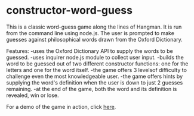 # constructor-word-guess

This is a classic word-guess game along the lines of Hangman. It is run from the command line using node.js. The user is prompted to make guesses against philosophical words drawn from the Oxford Dictionary. 

Features:
-uses the Oxford Dictionary API to supply the words to be guessed.
-uses inquirer node.js module to collect user input.
-builds the word to be guessed out of two different constructor functions: one for the letters and one for the word itself.
-the game offers 3 levelsof difficulty to challenge even the most knowledgeable user.
-the game offers hints by supplying the word's definition when the user is down to just 2 guesses remaining.
-at the end of the game, both the word and its definition is revealed, win or lose.

For a demo of the game in action, click [here](https://constructor-word-guess/demo).
